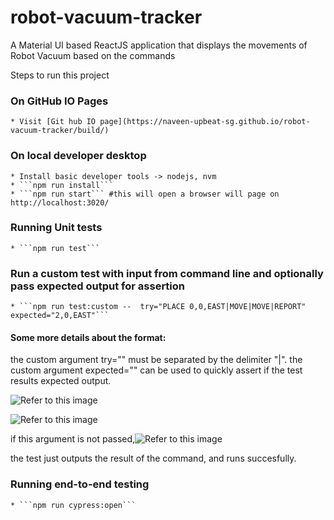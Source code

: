 # robot-vacuum-tracker
A Material UI based ReactJS application that displays the movements of Robot Vacuum based on the commands

Steps to run this project
### On GitHub IO Pages
    * Visit [Git hub IO page](https://naveen-upbeat-sg.github.io/robot-vacuum-tracker/build/)


### On local developer desktop
    * Install basic developer tools -> nodejs, nvm
    * ```npm run install```
    * ```npm run start``` #this will open a browser will page on  http://localhost:3020/

### Running Unit tests
    * ```npm run test```

### Run a custom test with input from command line and optionally pass expected output for assertion
    * ```npm run test:custom --  try="PLACE 0,0,EAST|MOVE|MOVE|REPORT" expected="2,0,EAST"```
#### Some more details about the format:
the custom argument try="<List of commands>" must be separated by the delimiter "|".
the custom argument expected="<OUTPUT>" can be used to quickly assert if the test results expected output.

![Refer to this image](https://naveen-upbeat-sg.github.io/robot-vacuum-tracker/build/img/imgForReadMe/Robot-vacuum4.png)

![Refer to this image](https://naveen-upbeat-sg.github.io/robot-vacuum-tracker/build/img/imgForReadMe/Robot-vacuum5.png)

if this argument is not passed,![Refer to this image](https://naveen-upbeat-sg.github.io/robot-vacuum-tracker/build/img/imgForReadMe/Robot-vacuum7.png)

 the test just outputs the result of the command, and runs succesfully.

### Running end-to-end testing
    * ```npm run cypress:open```